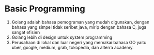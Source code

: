 # Basic Programming

1. Golang adalah bahasa pemograman yang mudah digunakan, dengan bahasa yang simpel tidak seribet java, mirip dengan bahasa C, juga sangat efisien
2. Golang lebih di design untuk system programming
3. Perusahaan di lokal dan luar negeri yang memakai bahasa GO yaitu uber, google, medium, grab, tokopedia, dan alterra academy.